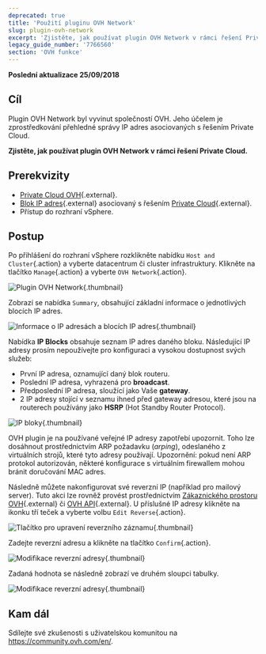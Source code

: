 ```yaml
---
deprecated: true
title: 'Použití pluginu OVH Network'
slug: plugin-ovh-network
excerpt: 'Zjistěte, jak používat plugin OVH Network v rámci řešení Private Cloud'
legacy_guide_number: '7766560'
section: 'OVH funkce'
---
```


**Poslední aktualizace 25/09/2018**

## Cíl

Plugin OVH Network byl vyvinut společností OVH. Jeho účelem je zprostředkování přehledné správy IP adres asociovaných s řešením Private Cloud.

**Zjistěte, jak používat plugin OVH Network v rámci řešení Private Cloud.**

## Prerekvizity

* [Private Cloud OVH](https://www.ovh.cz/private-cloud/){.external}.
* [Blok IP adres](https://www.ovh.cz/dedikovane_servery/ip_failover.xml){.external} asociovaný s řešením [Private Cloud](https://www.ovh.cz/private-cloud/){.external}.
* Přístup do rozhraní vSphere.

## Postup

Po přihlášení do rozhraní vSphere rozklikněte nabídku `Host and Cluster`{.action} a vyberte datacentrum či cluster infrastruktury. Klikněte na tlačítko `Manage`{.action} a vyberte `OVH Network`{.action}.

![Plugin OVH Network](images/network_01.png){.thumbnail}

Zobrazí se nabídka `Summary`, obsahující základní informace o jednotlivých blocích IP adres.

![Informace o IP adresách a blocích IP adres](images/network_02.png){.thumbnail}

Nabídka **IP Blocks** obsahuje seznam IP adres daného bloku. Následující IP adresy prosím nepoužívejte pro konfiguraci a vysokou dostupnost svých služeb:

* První IP adresa, oznamující daný blok routeru.
* Poslední IP adresa, vyhrazená pro **broadcast**.
* Předposlední IP adresa, sloužící jako Vaše **gateway**.
* 2 IP adresy stojící v seznamu ihned před gateway adresou, které jsou na routerech používány jako **HSRP** (Hot Standby Router Protocol).

![IP bloky](images/network_03.png){.thumbnail}

OVH plugin je na používané veřejné IP adresy zapotřebí upozornit. Toho lze dosáhnout prostřednictvím ARP požadavku (_arping_), odeslaného z virtuálních strojů, které tyto adresy používají. Upozornění: pokud není ARP protokol autorizován, některé konfigurace s virtuálním firewallem mohou bránit doručování MAC adres.

Následně můžete nakonfigurovat své reverzní IP (například pro mailový server). Tuto akci lze rovněž provést prostřednictvím [Zákaznického prostoru OVH](https://www.ovh.com/auth/?action=gotomanager&from=https://www.ovh.ie/&ovhSubsidiary=ie){.external} či [OVH API](https://api.ovh.com/){.external}. U příslušné IP adresy klikněte na ikonku tří teček a vyberte volbu `Edit Reverse`{.action}.

![Tlačítko pro upravení reverzního záznamu](images/network_04.png){.thumbnail}

Zadejte reverzní adresu a klikněte na tlačítko `Confirm`{.action}.

![Modifikace reverzní adresy](images/network_05.png){.thumbnail}

Zadaná hodnota se následně zobrazí ve druhém sloupci tabulky.

![Modifikace reverzní adresy](images/network_06.png){.thumbnail}

## Kam dál

Sdílejte své zkušenosti s uživatelskou komunitou na <https://community.ovh.com/en/>.
